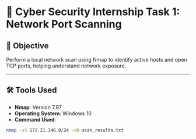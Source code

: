 # 🔐 Cyber Security Internship Task 1: Network Port Scanning

## 🧠 Objective
Perform a local network scan using Nmap to identify active hosts and open TCP ports, helping understand network exposure.

---

## 🛠 Tools Used
- **Nmap**: Version 7.97
- **Operating System**: Windows 10
- **Command Used**:
```bash
nmap -sS 172.21.146.0/24 -oN scan_results.txt
